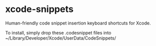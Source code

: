 xcode-snippets
==============

Human-friendly code snippet insertion keyboard shortcuts for Xcode.

To install, simply drop these .codesnippet files into ~/Library/Developer/Xcode/UserData/CodeSnippets/
